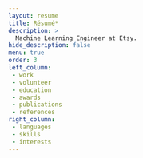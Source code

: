 ```yaml
---
layout: resume
title: Résumé*
description: >
  Machine Learning Engineer at Etsy.
hide_description: false
menu: true
order: 3
left_column:
 - work
 - volunteer
 - education
 - awards
 - publications
 - references
right_column:
 - languages
 - skills
 - interests
---
```

